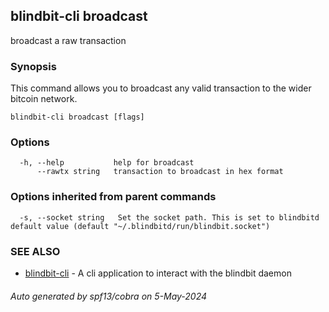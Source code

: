 ## blindbit-cli broadcast

broadcast a raw transaction

### Synopsis

This command allows you to broadcast any valid transaction 
to the wider bitcoin network.

```
blindbit-cli broadcast [flags]
```

### Options

```
  -h, --help           help for broadcast
      --rawtx string   transaction to broadcast in hex format 
```

### Options inherited from parent commands

```
  -s, --socket string   Set the socket path. This is set to blindbitd default value (default "~/.blindbitd/run/blindbit.socket")
```

### SEE ALSO

* [blindbit-cli](blindbit-cli.md)	 - A cli application to interact with the blindbit daemon

###### Auto generated by spf13/cobra on 5-May-2024
